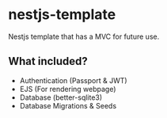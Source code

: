 # nestjs-template

Nestjs template that has a MVC for future use.

## What included?

- Authentication (Passport & JWT)
- EJS (For rendering webpage)
- Database (better-sqlite3)
- Database Migrations & Seeds
